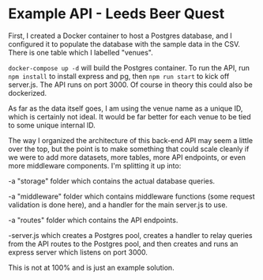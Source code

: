 # Example API - Leeds Beer Quest

First, I created a Docker container to host a Postgres database, and I configured it to populate the database with the sample data in the CSV. There is one table which I labelled "venues".

`docker-compose up -d` will build the Postgres container. To run the API, run `npm install` to install express and pg, then `npm run start` to kick off server.js. The API runs on port 3000. Of course in theory this could also be dockerized.

As far as the data itself goes, I am using the venue name as a unique ID, which is certainly not ideal. It would be far better for each venue to be tied to some unique internal ID.

The way I organized the architecture of this back-end API may seem a little over the top, but the point is to make something that could scale cleanly if we were to add more datasets, more tables, more API endpoints, or even more middleware components. I'm splitting it up into:

-a "storage" folder which contains the actual database queries.

-a "middleware" folder which contains middleware functions (some request validation is done here), and a handler for the main server.js to use.

-a "routes" folder which contains the API endpoints.

-server.js which creates a Postgres pool, creates a handler to relay queries from the API routes to the Postgres pool, and then creates and runs an express server which listens on port 3000.

This is not at 100% and is just an example solution.

